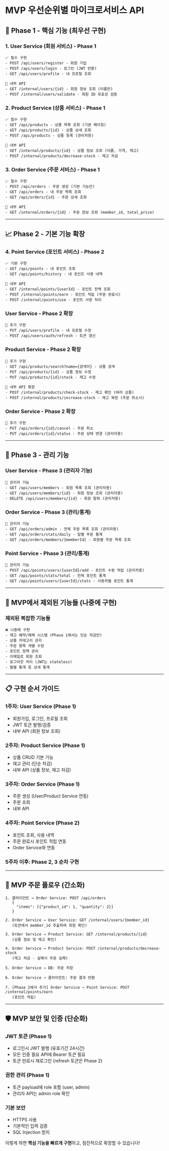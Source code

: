 # MVP 우선순위별 마이크로서비스 API

## 🚀 Phase 1 - 핵심 기능 (최우선 구현)

### 1. User Service (회원 서비스) - Phase 1
```
✅ 필수 구현
- POST /api/users/register - 회원 가입
- POST /api/users/login - 로그인 (JWT 반환)
- GET /api/users/profile - 내 프로필 조회

🔧 내부 API
- GET /internal/users/{id} - 회원 정보 조회 (이름만)
- POST /internal/users/validate - 회원 ID 유효성 검증
```

### 2. Product Service (상품 서비스) - Phase 1
```
✅ 필수 구현
- GET /api/products - 상품 목록 조회 (기본 페이징)
- GET /api/products/{id} - 상품 상세 조회
- POST /api/products - 상품 등록 (관리자용)

🔧 내부 API
- GET /internal/products/{id} - 상품 정보 조회 (이름, 가격, 재고)
- POST /internal/products/decrease-stock - 재고 차감
```

### 3. Order Service (주문 서비스) - Phase 1
```
✅ 필수 구현
- POST /api/orders - 주문 생성 (기본 기능만)
- GET /api/orders - 내 주문 목록 조회
- GET /api/orders/{id} - 주문 상세 조회

🔧 내부 API
- GET /internal/orders/{id} - 주문 정보 조회 (member_id, total_price)
```

---

## 📈 Phase 2 - 기본 기능 확장

### 4. Point Service (포인트 서비스) - Phase 2
```
✅ 기본 구현
- GET /api/points - 내 포인트 조회
- GET /api/points/history - 내 포인트 사용 내역

🔧 내부 API
- GET /internal/points/{userId} - 포인트 잔액 조회
- POST /internal/points/earn - 포인트 적립 (주문 완료시)
- POST /internal/points/use - 포인트 사용 처리
```

### User Service - Phase 2 확장
```
📝 추가 구현
- PUT /api/users/profile - 내 프로필 수정
- POST /api/users/auth/refresh - 토큰 갱신
```

### Product Service - Phase 2 확장
```
📝 추가 구현
- GET /api/products/search?name={검색어} - 상품 검색
- PUT /api/products/{id} - 상품 정보 수정
- PUT /api/products/{id}/stock - 재고 수정

🔧 내부 API 확장
- POST /internal/products/check-stock - 재고 확인 (여러 상품)
- POST /internal/products/increase-stock - 재고 복원 (주문 취소시)
```

### Order Service - Phase 2 확장
```
📝 추가 구현
- PUT /api/orders/{id}/cancel - 주문 취소
- PUT /api/orders/{id}/status - 주문 상태 변경 (관리자용)
```

---

## 🎯 Phase 3 - 관리 기능

### User Service - Phase 3 (관리자 기능)
```
🔧 관리자 기능
- GET /api/users/members - 회원 목록 조회 (관리자용)
- GET /api/users/members/{id} - 회원 정보 조회 (관리자용)
- DELETE /api/users/members/{id} - 회원 탈퇴 (관리자용)
```

### Order Service - Phase 3 (관리/통계)
```
🔧 관리자 기능
- GET /api/orders/admin - 전체 주문 목록 조회 (관리자용)
- GET /api/orders/stats/daily - 일별 주문 통계
- GET /api/orders/members/{memberId} - 회원별 주문 목록 조회
```

### Point Service - Phase 3 (관리/통계)
```
🔧 관리자 기능
- POST /api/points/users/{userId}/add - 포인트 수동 적립 (관리자용)
- GET /api/points/stats/total - 전체 포인트 통계
- GET /api/points/users/{userId}/stats - 사용자별 포인트 통계
```

---

## 🚫 MVP에서 제외된 기능들 (나중에 구현)

### 제외된 복잡한 기능들
```
❌ 나중에 구현
- 재고 예약/해제 시스템 (Phase 1에서는 단순 차감만)
- 상품 카테고리 관리
- 주문 항목 개별 수정
- 포인트 정책 관리
- 이메일로 회원 조회
- 로그아웃 처리 (JWT는 stateless)
- 월별 통계 등 상세 통계
```

---

## 📋 구현 순서 가이드

### 1주차: User Service (Phase 1)
- 회원가입, 로그인, 프로필 조회
- JWT 토큰 발행/검증
- 내부 API (회원 정보 조회)

### 2주차: Product Service (Phase 1)
- 상품 CRUD 기본 기능
- 재고 관리 (단순 차감)
- 내부 API (상품 정보, 재고 차감)

### 3주차: Order Service (Phase 1)
- 주문 생성 (User/Product Service 연동)
- 주문 조회
- 내부 API

### 4주차: Point Service (Phase 2)
- 포인트 조회, 사용 내역
- 주문 완료시 포인트 적립 연동
- Order Service와 연동

### 5주차 이후: Phase 2, 3 순차 구현

---

## 🔄 MVP 주문 플로우 (간소화)

```
1. 클라이언트 → Order Service: POST /api/orders
   {
     "items": [{"product_id": 1, "quantity": 2}]
   }

2. Order Service → User Service: GET /internal/users/{member_id}
   (토큰에서 member_id 추출하여 회원 확인)

3. Order Service → Product Service: GET /internal/products/{id}
   (상품 정보 및 재고 확인)

4. Order Service → Product Service: POST /internal/products/decrease-stock
   (재고 차감 - 실패시 주문 실패)

5. Order Service → DB: 주문 저장

6. Order Service → 클라이언트: 주문 결과 반환

7. [Phase 2에서 추가] Order Service → Point Service: POST /internal/points/earn
   (포인트 적립)
```

---

## 🛡️ MVP 보안 및 인증 (단순화)

### JWT 토큰 (Phase 1)
- 로그인시 JWT 발행 (유효기간 24시간)
- 모든 인증 필요 API에 Bearer 토큰 필요
- 토큰 만료시 재로그인 (refresh 토큰은 Phase 2)

### 권한 관리 (Phase 1)
- 토큰 payload에 role 포함 (user, admin)
- 관리자 API는 admin role 확인

### 기본 보안
- HTTPS 사용
- 기본적인 입력 검증
- SQL Injection 방지

이렇게 하면 **핵심 기능을 빠르게 구현**하고, 점진적으로 확장할 수 있습니다!